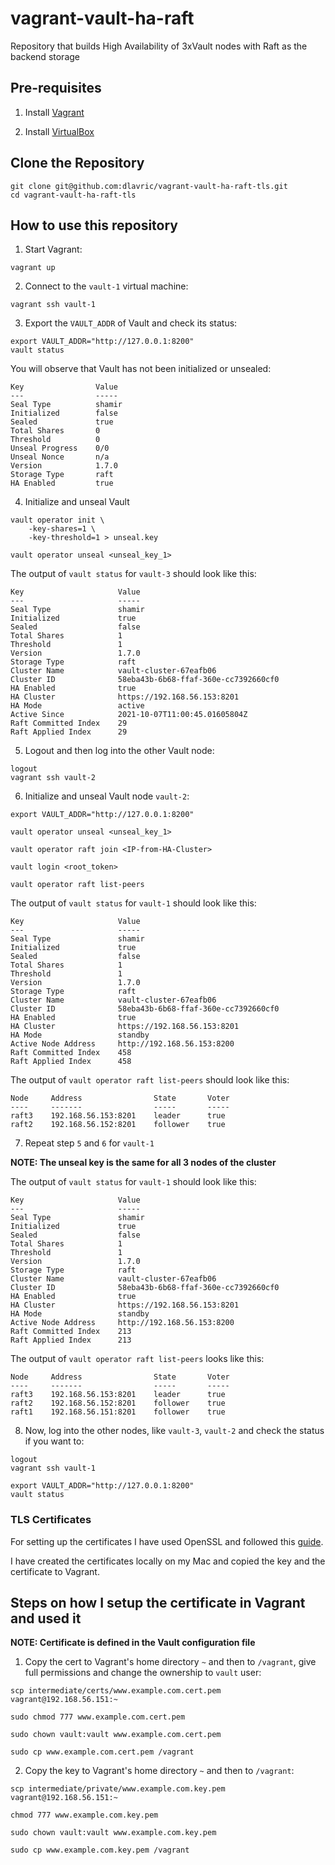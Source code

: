 # vagrant-vault-ha-raft

 Repository that builds High Availability of 3xVault nodes with Raft as the backend storage

## Pre-requisites

1. Install [Vagrant](https://www.vagrantup.com/docs/installation)

2. Install [VirtualBox](https://www.virtualbox.org/)

## Clone the Repository

```shell
git clone git@github.com:dlavric/vagrant-vault-ha-raft-tls.git
cd vagrant-vault-ha-raft-tls
```

## How to use this repository

1. Start Vagrant:

```shell
vagrant up
```

2. Connect to the `vault-1` virtual machine:

```shell
vagrant ssh vault-1
```

3. Export the `VAULT_ADDR` of Vault and check its status:

```shell
export VAULT_ADDR="http://127.0.0.1:8200"
vault status
```

You will observe that Vault has not been initialized or unsealed:

```
Key                Value
---                -----
Seal Type          shamir
Initialized        false
Sealed             true
Total Shares       0
Threshold          0
Unseal Progress    0/0
Unseal Nonce       n/a
Version            1.7.0
Storage Type       raft
HA Enabled         true
```

4. Initialize and unseal Vault

```shell
vault operator init \
    -key-shares=1 \
    -key-threshold=1 > unseal.key

vault operator unseal <unseal_key_1>
```

The output of `vault status` for `vault-3` should look like this:

```
Key                     Value
---                     -----
Seal Type               shamir
Initialized             true
Sealed                  false
Total Shares            1
Threshold               1
Version                 1.7.0
Storage Type            raft
Cluster Name            vault-cluster-67eafb06
Cluster ID              58eba43b-6b68-ffaf-360e-cc7392660cf0
HA Enabled              true
HA Cluster              https://192.168.56.153:8201
HA Mode                 active
Active Since            2021-10-07T11:00:45.01605804Z
Raft Committed Index    29
Raft Applied Index      29
```

5. Logout and then log into the other Vault node:

```shell
logout
vagrant ssh vault-2
```

6. Initialize and unseal Vault node `vault-2`:

```shell
export VAULT_ADDR="http://127.0.0.1:8200"

vault operator unseal <unseal_key_1> 

vault operator raft join <IP-from-HA-Cluster>

vault login <root_token>

vault operator raft list-peers
```

The output of `vault status` for `vault-1` should look like this:

```
Key                     Value
---                     -----
Seal Type               shamir
Initialized             true
Sealed                  false
Total Shares            1
Threshold               1
Version                 1.7.0
Storage Type            raft
Cluster Name            vault-cluster-67eafb06
Cluster ID              58eba43b-6b68-ffaf-360e-cc7392660cf0
HA Enabled              true
HA Cluster              https://192.168.56.153:8201
HA Mode                 standby
Active Node Address     http://192.168.56.153:8200
Raft Committed Index    458
Raft Applied Index      458
```

The output of `vault operator raft list-peers` should look like this:

```
Node     Address                State       Voter
----     -------                -----       -----
raft3    192.168.56.153:8201    leader      true
raft2    192.168.56.152:8201    follower    true
```

7. Repeat step `5` and `6` for `vault-1`

**NOTE: The unseal key is the same for all 3 nodes of the cluster**

The output of `vault status` for `vault-1` should look like this:

```
Key                     Value
---                     -----
Seal Type               shamir
Initialized             true
Sealed                  false
Total Shares            1
Threshold               1
Version                 1.7.0
Storage Type            raft
Cluster Name            vault-cluster-67eafb06
Cluster ID              58eba43b-6b68-ffaf-360e-cc7392660cf0
HA Enabled              true
HA Cluster              https://192.168.56.153:8201
HA Mode                 standby
Active Node Address     http://192.168.56.153:8200
Raft Committed Index    213
Raft Applied Index      213
```

The output of `vault operator raft list-peers` looks like this:

```
Node     Address                State       Voter
----     -------                -----       -----
raft3    192.168.56.153:8201    leader      true
raft2    192.168.56.152:8201    follower    true
raft1    192.168.56.151:8201    follower    true
```

8. Now, log into the other nodes, like `vault-3`, `vault-2` and check the status if you want to:

```shell
logout
vagrant ssh vault-1
```

```shell
export VAULT_ADDR="http://127.0.0.1:8200"
vault status
```

### TLS Certificates

For setting up the certificates I have used OpenSSL and followed this [guide](https://jamielinux.com/docs/openssl-certificate-authority/introduction.html).

I have created the certificates locally on my Mac and copied the key and the certificate to Vagrant.

## Steps on how I setup the certificate in Vagrant and used it

**NOTE: Certificate is defined in the Vault configuration file**

1. Copy the cert to Vagrant's home directory `~` and then to `/vagrant`, give full permissions and change the ownership to `vault` user:

```
scp intermediate/certs/www.example.com.cert.pem vagrant@192.168.56.151:~

sudo chmod 777 www.example.com.cert.pem

sudo chown vault:vault www.example.com.cert.pem 

sudo cp www.example.com.cert.pem /vagrant
```

2. Copy the key to Vagrant's home directory `~` and then to `/vagrant`:

```
scp intermediate/private/www.example.com.key.pem vagrant@192.168.56.151:~

chmod 777 www.example.com.key.pem

sudo chown vault:vault www.example.com.key.pem 

sudo cp www.example.com.key.pem /vagrant
```

